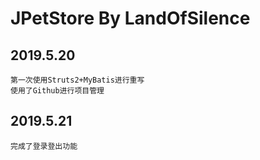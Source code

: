 JPetStore By LandOfSilence
======

2019.5.20
------	
    第一次使用Struts2+MyBatis进行重写
    使用了Github进行项目管理
2019.5.21
------	
    完成了登录登出功能
    